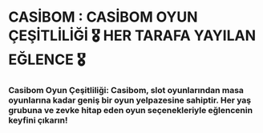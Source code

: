 # CASİBOM : CASİBOM OYUN ÇEŞİTLİLİĞİ 🎖️ HER TARAFA YAYILAN EĞLENCE 🎖️
### Casibom Oyun Çeşitliliği: Casibom, slot oyunlarından masa oyunlarına kadar geniş bir oyun yelpazesine sahiptir. Her yaş grubuna ve zevke hitap eden oyun seçenekleriyle eğlencenin keyfini çıkarın!

